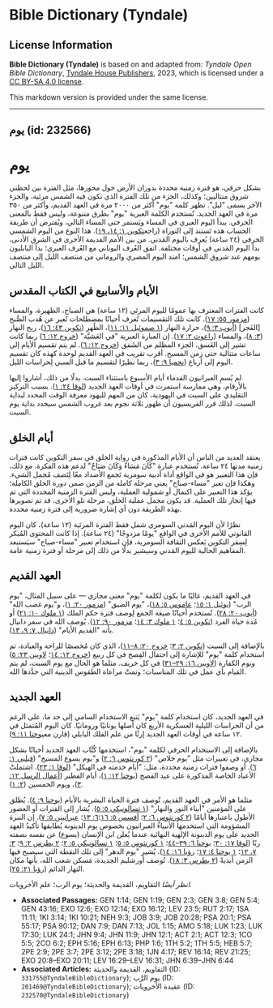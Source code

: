# Bible Dictionary (Tyndale)

## License Information

**Bible Dictionary (Tyndale)** is based on and adapted from: _Tyndale Open Bible Dictionary_, [Tyndale House Publishers](https://tyndaleopenresources.com/), 2023, which is licensed under a [CC BY-SA 4.0 license](https://creativecommons.org/licenses/by-sa/4.0/legalcode.en).

This markdown version is provided under the same license.



--------------------------------

## يوم (id: 232566)

يوم
===

بشكل حرفي، هو فترة زمنية محددة بدوران الأرض حول محورها، مثل الفترة بين لحظتي شروق متتاليين؛ وكذلك، الجزء من تلك الفترة الذي تكون فيه الشمس مرئية، والجزء الآخر يسمى "ليل". تظهر كلمة "يوم" أكثر من ٢٠٠٠ مرة في العهد القديم، وأكثر من ٣٥٠ مرة في العهد الجديد. تُستخدم الكلمة العبرية "يوم" بطرق متنوعة، وليس فقط بالمعنى الحرفي. يبدأ اليوم العبري في المساء ويَستمر حتى المساء التالي، ويُفترض أن طريقة الحساب هذه تَستند إلى التوراة (راجع[تكوين ١: ١٤، ١٩](https://ref.ly/Gen1:14)). هذا النوع من اليوم الشمسي الحرفي (٢٤ ساعة) يُعرف باليوم المَدني. من بين الأمم القديمة الأخرى في الشرق الأدنى، بدأ اليوم المَدني في أوقات مختلفة. اتفق العُرف اليوناني مع العُرف العبري؛ بدأ البابليون يومهم عند شروق الشمس؛ امتد اليوم المصري والروماني من منتصف الليل إلى منتصف الليل التالي.

الأيام والأسابيع في الكتاب المقدس
---------------------------------

كانت الفترات المعترف بها عمومًا لليوم المرئي (١٢ ساعة) هي الصباح، الظهيرة، والمساء ([مزمور ٥٥: ١٧](https://ref.ly/Ps55:17)). كانت تلك التقسيمات تُعرف أحيانًا بمصطلحات تُعبر عن هُدب الصُّبح \[الفَجر] ([أيوب ٣: ٩](https://ref.ly/Job3:9))، حرارة النهار ([١ صموئيل ١١: ١١](https://ref.ly/1Sam11:11))، الظُهر ([تكوين ٤٣: ١٦](https://ref.ly/Gen43:16))، ريح النهار ([٣: ٨](https://ref.ly/Gen3:8))، والمساء ([راعوث ٢: ١٧](https://ref.ly/Ruth2:17)). إن العبارة العبرية "في العَشيَّة" ([خروج ١٢: ٦](https://ref.ly/Exod12:6)) ربما كانت تشير إلى الغَسق، الجزء المظلم من الشَفق ([خروج ١٢: ٦](https://ref.ly/Exod16:12)). لم يتم تقسيم الأيام إلى ساعات متتالية حتى زمن المسيح. أقرب تقريب في العهد القديم لوحدة كهذه كان تقسيم اليوم إلى أرباع ([نحميا ٩: ٣](https://ref.ly/Neh9:3))، ربما نظيرًا لتقسيم ما قبل السبي لِحراسات الليل.

لم يُسمِ العبرانيون القدماء أيام الأسبوع باستثناء السبت. بدلًا من ذلك، أشاروا إليها بالأرقام، وهي ممارسة استمرت في أوقات العهد الجديد ([لوقا ٢٤: ١](https://ref.ly/Luke24:1)). بسبب التركيز التقليدي على السبت في اليهودية، كان من المهم لليهود معرفة الوقت المحدد لبداية السبت. لذلك قرر الفريسيون أن ظهور ثلاثة نجوم بعد غروب الشمس سيحدد بداية يوم السبت.

أيام الخلق
----------

يعتقد العديد من الناس أن الأيام المذكورة في رواية الخلق في سفر التكوين كانت فترات زمنية مدتها ٢٤ ساعة. تُستخدم عبارة "كَانَ مَسَاءٌ وَكَانَ صَبَاحٌ" لدعم هذه الفكرة. مع ذلك، فإن هذا التعبير هو في الواقع أداة أدبية سومرية تَجمع الأضداد معًا لِتَصف مُجمل الشيء. وهكذا فإن تعبر "مساء\-صباح" يعني مرحلة كاملة من الزمن ضمن دورة الخلق الكاملة؛ يؤكد هذا التعبير على اكتمال أو شمولية العملية، وليس الفترة الزمنية المحددة التي تم فيها إنجاز تلك العملية. قد يكون مجمل عملية الخلق، مرحلة تلو الأخرى، قد تم تصويرها بهذه الطريقة دون أي إشارة ضرورية إلى فترة زمنية محددة.

نظرًا لأن اليوم المَدني السومري شمل فقط الفترة المرئية (١٢ ساعة)، كان اليوم القانوني للأمم الأخرى في الواقع "يومًا مزدوجًا" (٢٤ ساعة). إذا كانت المحتوى المُبكر لِسِفر التكوين يَعكس الثقافة السومرية، فإن استخدام تعبير "مساء\-صباح" سيَستبعد المفاهيم الحالية لليوم المَدني وسيشير بدلًا من ذلك إلى مرحلة أو فترة زمنية عامة.

العهد القديم
------------

في العهد القديم، غالبًا ما يكون لكلمة "يوم" معنى مجازي — على سبيل المثال، "يوم الرب" ([يوئيل ١: ١٥](https://ref.ly/Joel1:15)؛ [عاموس ٥: ١٨](https://ref.ly/Amos5:18))، "يوم الضيق" ([مزمور ٢٠: ١](https://ref.ly/Ps20:1))، و"يوم غضب الله" ([أيوب ٢٠: ٢٨](https://ref.ly/Job20:28)). تُستخدم أحيانًا صيغة الجمع لِوصف فترة حكم الملك ([١ ملوك ١٠: ٢١](https://ref.ly/1Kgs10:21)) أو مُدة حياة الفرد ([تكوين ٥: ٤](https://ref.ly/Gen5:4)؛ [١ ملوك ٣: ١٤](https://ref.ly/1Kgs3:14)؛ [مزمور ٩٠: ١٢](https://ref.ly/Ps90:12)). يُوصف الله في سفر دانيال بأنه "القديم الأيام" ([دانيال ٧: ٩، ١٣](https://ref.ly/Dan7:9)).

بالإضافة إلى السبت ([تكوين ٢: ٣](https://ref.ly/Gen2:3)؛ [خروج ٢٠: ٨–١١](https://ref.ly/Exod20:8-Exod20:11))، الذي كان مُخصصًا للراحة والعبادة، تم استخدام كلمة "يوم" للإشارة إلى احتفال الفِصح في كل ربيع ([خروج ١٢: ١٤](https://ref.ly/Exod12:14)؛ [لاويين ٢٣: ٥](https://ref.ly/Lev23:5)) ويوم الكفارة ([لاويين ١٦: ٢٩–٣١](https://ref.ly/Lev16:29-Lev16:31)) في كل خريف. مثلما هو الحال مع يوم السبت، لم يتم القيام بأي عمل في تلك المناسبات؛ وتمتْ مراعاة الطقوس الدينية التي حدَّدها الله.

العهد الجديد
------------

في العهد الجديد، كان استخدام كلمة "يوم" يَتبع الاستخدام السامي إلى حد ما، على الرغم من أن الحراسات الليلية العسكرية الأربع كان أصلها يونانيًا ورومانيًا. كان اليوم المُتمثل في ١٢ ساعة في أوقات العهد الجديد إرثًا من علم الفلك البابلي (قارن مع[يوحنا ١١: ٩](https://ref.ly/John11:9)).

بالإضافة إلى الاستخدام الحرفي لكلمة "يوم"، استخدمها كُتَّاب العهد الجديد أحيانًا بشكل مجازي، في تعبيرات مثل "يوم خلاص" ([٢ كورنثوس ٦: ٢](https://ref.ly/2Cor6:2)) و"يوم يسوع المسيح" ([فيلبي ١: ٦](https://ref.ly/Phil1:6)). أو وصفوا فترات زمنية محددة، مثل: "أيام خدمته في الهيكل" ([لوقا ١: ٢٣](https://ref.ly/Luke1:23)). اشتملتْ الأعياد الخاصة المذكورة على عيد الفصح ([يوحنا ١٢: ١](https://ref.ly/John12:1))، أيام الفطير ([أعمال الرسل ١٢: ٣](https://ref.ly/Acts12:3))، ويوم الخمسين ([٢: ١](https://ref.ly/Acts2:1)).

مثلما هو الأمر في العهد القديم، تُوصف فترة الحياة البشرية بالأيام ([يوحنا ٩: ٤](https://ref.ly/John9:4)). يُطلق على المؤمنين "أبناء النور والنهار" ([١ تسالونيكي ٥: ٥](https://ref.ly/1Thess5:5)). يُشار إلى الفترات أو العصور الأطول باعتبارها أيامًا ([٢ كورنثوس ٦: ٢](https://ref.ly/2Cor6:2)؛ [أفسس ٥: ١٦](https://ref.ly/Eph5:16)؛[٦: ١٣](https://ref.ly/Eph6:13)؛ [عبرانيين ٥: ٧](https://ref.ly/Heb5:7)). إن النبرة المشؤومة التي استخدمها الأنبياءُ العبرانيون بخصوص يوم الدينونة يُطابقها تأكيدُ العهد الجديد على يوم الدينونة الإلهية النهائية عندما يُعلن ابن الإنسان (يسوع) عن نفسه بصفته ربًا ([لوقا ١٧: ٣٠](https://ref.ly/Luke17:30)؛ [يوحنا ٦: ٣٩–٤٤](https://ref.ly/John6:39-John6:44)؛ [١ كورنثوس ٥: ٥](https://ref.ly/1Cor5:5)؛ [١ تسالونيكي ٥: ٢](https://ref.ly/1Thess5:2)؛ [٢ بطرس ٢: ٩](https://ref.ly/2Pet2:9)؛ [٣: ٧، ١٢](https://ref.ly/2Pet3:7)؛ [١ يوحنا ٤: ١٧](https://ref.ly/1John4:17)؛ [رؤيا ١٦: ١٤](https://ref.ly/Rev16:14)). يُشير "يوم الدهر" إلى تلك النقطة التي سيصبح فيها الزمن أبديةً ([٢ بطرس ٣: ١٨](https://ref.ly/2Pet3:18)). تُوصف أورشليم الجديدة، مَسكن شعب الله، بأنها مكان النهار الدائم ([رؤيا ٢١: ٢٥](https://ref.ly/Rev21:25)).

*انظر أيضًا* التقاويم، القديمة والحديثة؛ يوم الرب؛ علم الأخرويات.

* **Associated Passages:** GEN 1:14; GEN 1:19; GEN 2:3; GEN 3:8; GEN 5:4; GEN 43:16; EXO 12:6; EXO 12:14; EXO 16:12; LEV 23:5; RUT 2:17; 1SA 11:11; 1KI 3:14; 1KI 10:21; NEH 9:3; JOB 3:9; JOB 20:28; PSA 20:1; PSA 55:17; PSA 90:12; DAN 7:9; DAN 7:13; JOL 1:15; AMO 5:18; LUK 1:23; LUK 17:30; LUK 24:1; JHN 9:4; JHN 11:9; JHN 12:1; ACT 2:1; ACT 12:3; 1CO 5:5; 2CO 6:2; EPH 5:16; EPH 6:13; PHP 1:6; 1TH 5:2; 1TH 5:5; HEB 5:7; 2PE 2:9; 2PE 3:7; 2PE 3:12; 2PE 3:18; 1JN 4:17; REV 16:14; REV 21:25; EXO 20:8–EXO 20:11; LEV 16:29–LEV 16:31; JHN 6:39–JHN 6:44
* **Associated Articles:** التقاويم، القديمة والحديثة (ID: `331755@TyndaleBibleDictionary`); يوم الرَّب (ID: `201469@TyndaleBibleDictionary`); عقيدة الأخرويات (ID: `232570@TyndaleBibleDictionary`)

